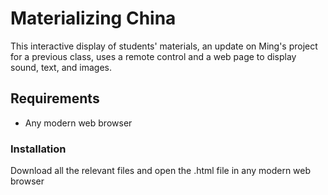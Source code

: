 # Materializing China

This interactive display of students' materials, an update on Ming's project for a previous class, uses a remote control and a web page to display sound, text, and images.



## Requirements

* Any modern web browser

### Installation
Download all the relevant files and open the .html file in any modern web browser
